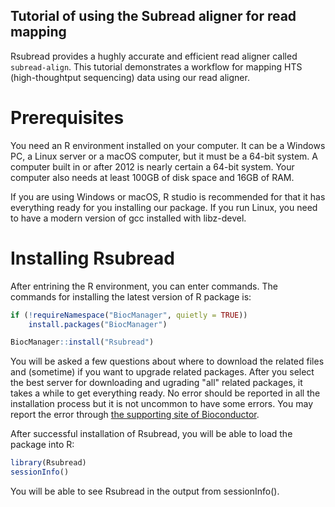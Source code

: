 ## Tutorial of using the Subread aligner for read mapping

Rsubread provides a hughly accurate and efficient read aligner called ``subread-align``. This tutorial demonstrates a workflow for mapping HTS (high-thoughtput sequencing) data using our read aligner. 

# Prerequisites

You need an R environment installed on your computer. It can be a Windows PC, a Linux server or a macOS computer, but it must be a 64-bit system. A computer built in or after 2012 is nearly certain a 64-bit system. Your computer also needs at least 100GB of disk space and 16GB of RAM. 

If you are using Windows or macOS, R studio is recommended for that it has everything ready for you installing our package. If you run Linux, you need to have a modern version of gcc installed with libz-devel.

# Installing Rsubread

After entrining the R environment, you can enter commands. The commands for installing the latest version of R package is:

```R
if (!requireNamespace("BiocManager", quietly = TRUE))
    install.packages("BiocManager")

BiocManager::install("Rsubread")
```
You will be asked a few questions about where to download the related files and (sometime) if you want to upgrade related packages. After you select the best server for downloading and ugrading "all" related packages, it takes a while to get everything ready. No error should be reported in all the installation process but it is not uncommon to have some errors. You may report the error through [the supporting site of Bioconductor](https://support.bioconductor.org/).

After successful installation of Rsubread, you will be able to load the package into R:

```R
library(Rsubread)
sessionInfo()
```
You will be able to see Rsubread in the output from sessionInfo().
